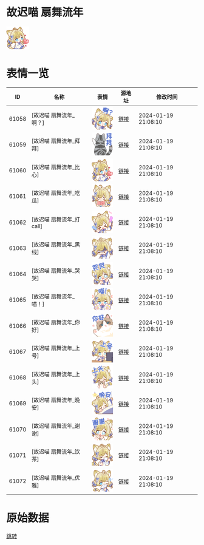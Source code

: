 # 故迟喵 扇舞流年

<img src="./cover.png" height="60" alt="cover" />

# 表情一览

|ID|名称|表情|源地址|修改时间|
|----|----|----|----|----|
|61058|[故迟喵 扇舞流年_啊？]|<img src="./pic/061058_%5B故迟喵 扇舞流年_啊？%5D.png" height="60" alt="啊？"/>|[链接](https://i0.hdslb.com/bfs/garb/7ab163b031054e37760354dcc3e5e77a2903c020.png)|2024-01-19 21:08:10|
|61059|[故迟喵 扇舞流年_拜拜]|<img src="./pic/061059_%5B故迟喵 扇舞流年_拜拜%5D.png" height="60" alt="拜拜"/>|[链接](https://i0.hdslb.com/bfs/garb/ccddeb7957bc91263085bd246bd4ae7aae1c9d8c.png)|2024-01-19 21:08:10|
|61060|[故迟喵 扇舞流年_比心]|<img src="./pic/061060_%5B故迟喵 扇舞流年_比心%5D.png" height="60" alt="比心"/>|[链接](https://i0.hdslb.com/bfs/garb/a7f19982d9700909674fd7081eab709decd7362d.png)|2024-01-19 21:08:10|
|61061|[故迟喵 扇舞流年_吃瓜]|<img src="./pic/061061_%5B故迟喵 扇舞流年_吃瓜%5D.png" height="60" alt="吃瓜"/>|[链接](https://i0.hdslb.com/bfs/garb/e8ceebc6a93b8031d2e77c93ecdde66cc73f6874.png)|2024-01-19 21:08:10|
|61062|[故迟喵 扇舞流年_打call]|<img src="./pic/061062_%5B故迟喵 扇舞流年_打call%5D.png" height="60" alt="打call"/>|[链接](https://i0.hdslb.com/bfs/garb/310e78df60fe877958bea2b2526decac6570faf4.png)|2024-01-19 21:08:10|
|61063|[故迟喵 扇舞流年_黑线]|<img src="./pic/061063_%5B故迟喵 扇舞流年_黑线%5D.png" height="60" alt="黑线"/>|[链接](https://i0.hdslb.com/bfs/garb/a68b376c1b78d6df36a6b7c4f453acdac8fb09ef.png)|2024-01-19 21:08:10|
|61064|[故迟喵 扇舞流年_哭哭]|<img src="./pic/061064_%5B故迟喵 扇舞流年_哭哭%5D.png" height="60" alt="哭哭"/>|[链接](https://i0.hdslb.com/bfs/garb/829a89b3c3abf49507830d2276c8d78b9a4862ea.png)|2024-01-19 21:08:10|
|61065|[故迟喵 扇舞流年_喵！]|<img src="./pic/061065_%5B故迟喵 扇舞流年_喵！%5D.png" height="60" alt="喵！"/>|[链接](https://i0.hdslb.com/bfs/garb/5ea5c4d46ecbed674246c7ec917eb47c088def07.png)|2024-01-19 21:08:10|
|61066|[故迟喵 扇舞流年_你好]|<img src="./pic/061066_%5B故迟喵 扇舞流年_你好%5D.png" height="60" alt="你好"/>|[链接](https://i0.hdslb.com/bfs/garb/bd61d7e11acb2909da4842db3cfe8e77f608c376.png)|2024-01-19 21:08:10|
|61067|[故迟喵 扇舞流年_上号]|<img src="./pic/061067_%5B故迟喵 扇舞流年_上号%5D.png" height="60" alt="上号"/>|[链接](https://i0.hdslb.com/bfs/garb/a30048eba9afa481b2231690a272626912e03c78.png)|2024-01-19 21:08:10|
|61068|[故迟喵 扇舞流年_上头]|<img src="./pic/061068_%5B故迟喵 扇舞流年_上头%5D.png" height="60" alt="上头"/>|[链接](https://i0.hdslb.com/bfs/garb/a0d80d148356234060433bd1e4dfbc7149685a87.png)|2024-01-19 21:08:10|
|61069|[故迟喵 扇舞流年_晚安]|<img src="./pic/061069_%5B故迟喵 扇舞流年_晚安%5D.png" height="60" alt="晚安"/>|[链接](https://i0.hdslb.com/bfs/garb/644b4b331cc48b8ae5c37a7fbcc9bc673d0cd512.png)|2024-01-19 21:08:10|
|61070|[故迟喵 扇舞流年_谢谢]|<img src="./pic/061070_%5B故迟喵 扇舞流年_谢谢%5D.png" height="60" alt="谢谢"/>|[链接](https://i0.hdslb.com/bfs/garb/a7ff50bf8ae86f13e477a07e167fbf3e42f69b6f.png)|2024-01-19 21:08:10|
|61071|[故迟喵 扇舞流年_饮茶]|<img src="./pic/061071_%5B故迟喵 扇舞流年_饮茶%5D.png" height="60" alt="饮茶"/>|[链接](https://i0.hdslb.com/bfs/garb/731cdafc36ecf14997307553514d536f33123427.png)|2024-01-19 21:08:10|
|61072|[故迟喵 扇舞流年_优雅]|<img src="./pic/061072_%5B故迟喵 扇舞流年_优雅%5D.png" height="60" alt="优雅"/>|[链接](https://i0.hdslb.com/bfs/garb/388f77e8b6d01356d53ae8cb9670b69c1856f8b4.png)|2024-01-19 21:08:10|

# 原始数据

[跳转](./raw.json)

